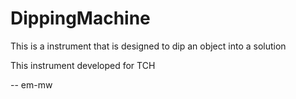 # DippingMachine

This is a instrument that is designed to dip an object into a solution

This instrument developed for TCH

-- em-mw 